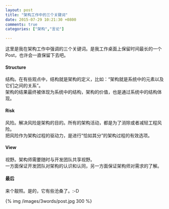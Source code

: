 ```yaml
---
layout: post
title: "架构工作中的三个关键词"
date: 2015-07-29 10:21:30 +0800
comments: true
categories: ["架构","言论"]

---
```


这里是我在架构工作中强调的三个关键词。是我工作桌面上保留时间最长的一个Post，也许会一直保留下去吧。

<!-- more -->
#### Structure

结构。在有些观点中，结构就是架构的定义，比如：“架构就是系统中的元素以及它们之间的关系”。  
架构的结果最终被体现为系统中的结构，架构的价值，也是通过系统中的结构体现。

#### Risk

风险。解决风险是架构的目的。所有的架构活动，都是为了消除或者减轻工程风险。  
把风险作为架构过程的驱动力，是进行“恰如其分”的架构过程的有效选项。

#### View

视野。架构师需要随时与开发团队共享视野。  
一方面保证开发团队对架构的认识和认同，另一方面保证架构师对需求的了解。

#### 最后

来个靓照。是的，它有些沧桑了。:-D

{% img  /images/3words/post.jpg 300 %}
